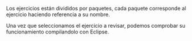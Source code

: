 Los ejercicios están divididos por paquetes, cada paquete corresponde al
ejercicio haciendo referencia a su nombre.

Una vez que seleccionamos el ejercicio a revisar, podemos comprobar su funcionamiento compilandolo con Eclipse.